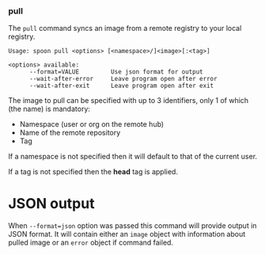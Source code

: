 ### pull

The `pull` command syncs an image from a remote registry to your local registry. 

```
Usage: spoon pull <options> [<namespace>/]<image>[:<tag>]

<options> available:
      --format=VALUE         Use json format for output
      --wait-after-error     Leave program open after error
      --wait-after-exit      Leave program open after exit
```

The image to pull can be specified with up to 3 identifiers, only 1 of which (the name) is mandatory: 

- Namespace (user or org on the remote hub)
- Name of the remote repository
- Tag

If a namespace is not specified then it will default to that of the current user. 

If a tag is not specified then the **head** tag is applied. 

# JSON output

When `--format=json` option was passed this command will provide output in JSON format. It will contain either an `image` object with information about pulled image or an `error` object if command failed.
